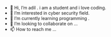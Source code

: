 - 👋 Hi, I’m adil . i am a student and i love coding.
- 👀 I’m interested in  cyber security field.
- 🌱 I’m currently learning  programming .
- 💞️ I’m looking to collaborate on ...
- 📫 How to reach me ...

<!---
adil-143-alt/adil-143-alt is a ✨ special ✨ repository because its `README.md` (this file) appears on your GitHub profile.
You can click the Preview link to take a look at your changes.
--->
